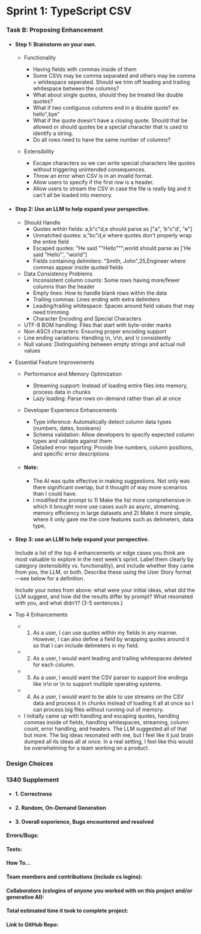 # Sprint 1: TypeScript CSV

### Task B: Proposing Enhancement

- #### Step 1: Brainstorm on your own.
  - Functionality
    - Having fields with commas inside of them
    - Some CSVs may be comma separated and others may be comma + whitespace seperated. Should we trim off leading and trailing whitespace between the columns?
    - What about single quotes, should they be treated like double quotes?
    - What if two contiguous columns end in a double quote? ex: hello",bye"
    - What if the quote doesn't have a closing quote. Should that be allowed or should quotes be a special character that is used to identify a string.
    - Do all rows need to have the same number of columns?

  - Extensibility
    - Escape characters so we can write special characters like quotes without triggering unintended consequences.
    - Throw an error when CSV is in an invalid format.
    - Allow users to specify if the first row is a header.
    - Allow users to stream the CSV in case the file is really big and it can't all be loaded into memory.
- #### Step 2: Use an LLM to help expand your perspective.
  - Should Handle
    - Quotes within fields: a,b"c"d,e should parse as ["a", 'b"c"d', "e"]
    - Unmatched quotes: a,"bc"d,e where quotes don't properly wrap the entire field
    - Escaped quotes: "He said ""Hello""",world should parse as ['He said "Hello"', "world"]
    - Fields containing delimiters: "Smith, John",25,Engineer where commas appear inside quoted fields
  - Data Consistency Problems
    - Inconsistent column counts: Some rows having more/fewer columns than the header
    - Empty lines: How to handle blank rows within the data
    - Trailing commas: Lines ending with extra delimiters
    - Leading/trailing whitespace: Spaces around field values that may need trimming
    - Character Encoding and Special Characters
  - UTF-8 BOM handling: Files that start with byte-order marks
  - Non-ASCII characters: Ensuring proper encoding support
  - Line ending variations: Handling \n, \r\n, and \r consistently
  - Null values: Distinguishing between empty strings and actual null values
- Essential Feature Improvements
  - Performance and Memory Optimization
    - Streaming support: Instead of loading entire files into memory, process data in chunks
    - Lazy loading: Parse rows on-demand rather than all at once
  - Developer Experience Enhancements
    - Type inference: Automatically detect column data types (numbers, dates, booleans)
    - Schema validation: Allow developers to specify expected column types and validate against them
    - Detailed error reporting: Provide line numbers, column positions, and specific error descriptions

  - #### Note:
    - The AI was quite effective in making suggestions. Not only was there significant overlap, but it thought of way more scenarios than I could have.
    - I modified the prompt to 1) Make the list more comprehensive in which it brought more use cases such as async, streaming, memory efficiency in large datasets and 2) Make it more simple, where it only gave me the core features such as delimeters, data type, 

- #### Step 3: use an LLM to help expand your perspective.

    Include a list of the top 4 enhancements or edge cases you think are most valuable to explore in the next week’s sprint. Label them clearly by category (extensibility vs. functionality), and include whether they came from you, the LLM, or both. Describe these using the User Story format—see below for a definition. 

    Include your notes from above: what were your initial ideas, what did the LLM suggest, and how did the results differ by prompt? What resonated with you, and what didn’t? (3-5 sentences.) 

- Top 4 Enhancements
  - 1) As a user, I can use quotes within my fields in any manner. However, I can also define a field by wrapping quotes around it so that I can include delimeters in my field.
  - 2) As a user, I would want leading and trailing whitespaces deleted for each column.
  - 3) As a user, I would want the CSV parser to support line endings like \r\n or \n to support multiple operating systems.
  - 4) As a user, I would want to be able to use streams on the CSV data and process it in chunks instead of loading it all at once so I can process big files without running out of memory.
  - I initially came up with handling and escaping quotes, handling commas inside of fields, handling whitespaces, streaming, column count, error handling, and headers. The LLM suggested all of that but more. The big ideas resonated with me, but I feel like it just brain dumped all its ideas all at once. In a real setting, I feel like this would be overwhelming for a team working on a product. 

### Design Choices

### 1340 Supplement

- #### 1. Correctness

- #### 2. Random, On-Demand Generation

- #### 3. Overall experience, Bugs encountered and resolved
#### Errors/Bugs:
#### Tests:
#### How To…

#### Team members and contributions (include cs logins):

#### Collaborators (cslogins of anyone you worked with on this project and/or generative AI):
#### Total estimated time it took to complete project:
#### Link to GitHub Repo:  
